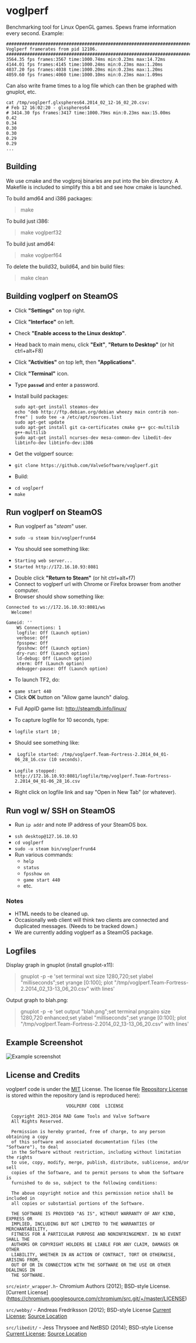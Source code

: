 voglperf
=============

Benchmarking tool for Linux OpenGL games. Spews frame information every second. Example:

    ##############################################################################
    Voglperf framerates from pid 12106.
    ##############################################################################
    3564.35 fps frames:3567 time:1000.74ms min:0.23ms max:14.72ms
    4144.01 fps frames:4145 time:1000.24ms min:0.23ms max:1.20ms
    4037.20 fps frames:4038 time:1000.20ms min:0.23ms max:1.20ms
    4059.60 fps frames:4060 time:1000.10ms min:0.23ms max:1.09ms

Can also write frame times to a log file which can then be graphed with gnuplot, etc.

    cat /tmp/voglperf.glxspheres64.2014_02_12-16_02_20.csv:
    # Feb 12 16:02:20 - glxspheres64                                                                                                                                                    
    # 3414.30 fps frames:3417 time:1000.79ms min:0.23ms max:15.00ms
    0.42
    0.34
    0.30
    0.30
    0.29
    0.29
    ...

Building
--------

We use cmake and the voglproj binaries are put into the bin directory. A Makefile is included to simplify this a bit and see how cmake is launched.

To build amd64 and i386 packages:
> make

To build just i386:
> make voglperf32

To build just amd64:
> make voglperf64

To delete the build32, build64, and bin build files:
> make clean

Building voglperf on SteamOS
--------

 - Click **"Settings"** on top right.
 - Click **"Interface"** on left.
 - Check **"Enable access to the Linux desktop"**.
 - Head back to main menu, click **"Exit"**, **"Return to Desktop"** (or hit ctrl+alt+F8)
 - Click **"Activities"** on top left, then **"Applications"**.
 - Click **"Terminal"** icon.
 - Type **`passwd`** and enter a password.
 - Install build packages:
    ```
    sudo apt-get install steamos-dev
    echo "deb http://ftp.debian.org/debian wheezy main contrib non-free" | sudo tee -a /etc/apt/sources.list
    sudo apt-get update
    sudo apt-get install git ca-certificates cmake g++ gcc-multilib g++-multilib 
    sudo apt-get install ncurses-dev mesa-common-dev libedit-dev libtinfo-dev libtinfo-dev:i386
    ```

 - Get the volgperf source:
  * `git clone https://github.com/ValveSoftware/voglperf.git`

 - Build:
  * `cd voglperf`
  * `make`

Run voglperf on SteamOS
--------

 - Run voglperf as "_steam_" user.

  * `sudo -u steam bin/voglperfrun64`

 - You should see something like:
  * `Starting web server...`
  * `Started http://172.16.10.93:8081`

 - Double click **"Return to Steam"** (or hit ctrl+alt+f7)
 - Connect to voglperf url with Chrome or Firefox browser from another computer.
 - Browser should show something like:

```
Connected to ws://172.16.10.93:8081/ws  
  Welcome!
```

```
Gameid: ''  
    WS Connections: 1  
    logfile: Off (Launch option)  
    verbose: Off  
    fpsspew: Off  
    fpsshow: Off (Launch option)  
    dry-run: Off (Launch option)  
    ld-debug: Off (Launch option)  
    xterm: Off (Launch option)  
    debugger-pause: Off (Launch option)
```

 - To launch TF2, do:
  * `game start 440`
  * Click **OK** button on "Allow game launch" dialog.

 - Full AppID game list: <http://steamdb.info/linux/>

 - To capture logfile for 10 seconds, type:

  * `logfile start 10` ; 

 - Should see something like:

  * ` Logfile started: /tmp/voglperf.Team-Fortress-2.2014_04_01-06_28_16.csv (10 seconds).`  

  * `Logfile stopped: http://172.16.10.93:8081/logfile/tmp/voglperf.Team-Fortress-2.2014_04_01-06_28_16.csv`

 - Right click on logfile link and say "Open in New Tab" (or whatever).

Run vogl w/ SSH on SteamOS
--------

 - Run `ip addr` and note IP address of your SteamOS box.
  * `ssh desktop@127.16.10.93`
  * `cd voglperf`
  * `sudo -u steam bin/voglperfrun64`
  * Run various commands:
     * `help`
     * `status`
     * `fpsshow on`
     * `game start 440`
     * etc.

### Notes ###
 - HTML needs to be cleaned up.
 - Occasionally web client will think two clients are connected and duplicated messages. (Needs to be tracked down.)
 - We are currently adding voglperf as a SteamOS package.

Logfiles
--------

Display graph in gnuplot (install gnuplot-x11):

> gnuplot -p -e 'set terminal wxt size 1280,720;set ylabel "milliseconds";set yrange [0:100]; plot "/tmp/voglperf.Team-Fortress-2.2014_02_13-13_06_20.csv" with lines'

Output graph to blah.png:

> gnuplot -p -e 'set output "blah.png";set terminal pngcairo size 1280,720 enhanced;set ylabel "milliseconds";set yrange [0:100]; plot "/tmp/voglperf.Team-Fortress-2.2014_02_13-13_06_20.csv" with lines'

Example Screenshot
------------------

![Example screenshot](https://raw.github.com/ValveSoftware/voglperf/master/screenshot.png)


License and Credits
-------------------
voglperf code is under the [MIT](http://opensource.org/licenses/MIT) License. The license file [Repository License](https://github.com/ValveSoftware/voglperf/blob/master/LICENSE) is stored within the repository (and is reproduced here):
```
                       VOGLPERF CODE  LICENSE

  Copyright 2013-2014 RAD Game Tools and Valve Software
  All Rights Reserved.

  Permission is hereby granted, free of charge, to any person obtaining a copy
  of this software and associated documentation files (the "Software"), to deal
  in the Software without restriction, including without limitation the rights
  to use, copy, modify, merge, publish, distribute, sublicense, and/or sell
  copies of the Software, and to permit persons to whom the Software is
  furnished to do so, subject to the following conditions:

  The above copyright notice and this permission notice shall be included in
  all copies or substantial portions of the Software.

  THE SOFTWARE IS PROVIDED "AS IS", WITHOUT WARRANTY OF ANY KIND, EXPRESS OR
  IMPLIED, INCLUDING BUT NOT LIMITED TO THE WARRANTIES OF MERCHANTABILITY,
  FITNESS FOR A PARTICULAR PURPOSE AND NONINFRINGEMENT. IN NO EVENT SHALL THE
  AUTHORS OR COPYRIGHT HOLDERS BE LIABLE FOR ANY CLAIM, DAMAGES OR OTHER
  LIABILITY, WHETHER IN AN ACTION OF CONTRACT, TORT OR OTHERWISE, ARISING FROM,
  OUT OF OR IN CONNECTION WITH THE SOFTWARE OR THE USE OR OTHER DEALINGS IN
  THE SOFTWARE.
```

`src/eintr_wrapper.h`- Chromium Authors (2012); BSD-style License. [Current License] (https://chromium.googlesource.com/chromium/src.git/+/master/LICENSE)

`src/webby/` - Andreas Fredriksson (2012); BSD-style License [Current License](https://github.com/ValveSoftware/voglperf/blob/master/src/webby/LICENSE); [Source Location](https://github.com/deplinenoise/webby)

`src/libedit/` - Jess Thrysoee and NetBSD (2014); BSD-style License [Current License](http://www.netbsd.org/about/redistribution.html); [Source Location](http://thrysoee.dk/editline/)


